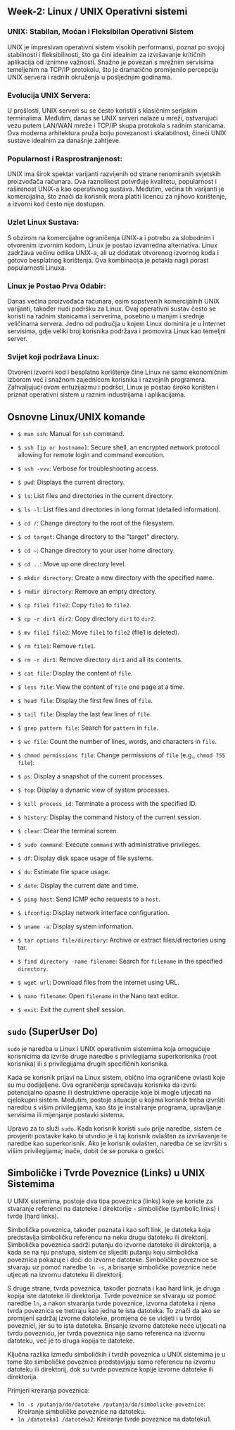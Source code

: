 ## Week-2: Linux / UNIX Operativni sistemi

### UNIX: Stabilan, Moćan i Fleksibilan Operativni Sistem

UNIX je impresivan operativni sistem visokih performansi, poznat po svojoj stabilnosti i fleksibilnosti, što ga čini idealnim za izvršavanje kritičnih aplikacija od iznimne važnosti. Snažno je povezan s mrežnim servisima temeljenim na TCP/IP protokolu, što je dramatično promijenilo percepciju UNIX servera i radnih okruženja u posljednjim godinama.

### Evolucija UNIX Servera:

U prošlosti, UNIX serveri su se često koristili s klasičnim serijskim terminalima. Međutim, danas se UNIX serveri nalaze u mreži, ostvarujući vezu putem LAN/WAN mreže i TCP/IP skupa protokola s radnim stanicama. Ova moderna arhitektura pruža bolju povezanost i skalabilnost, čineći UNIX sustave idealnim za današnje zahtjeve.

### Popularnost i Rasprostranjenost:

UNIX ima širok spektar varijanti razvijenih od strane renomiranih svjetskih proizvođača računara. Ova raznolikost potvrđuje kvalitetu, popularnost i raširenost UNIX-a kao operativnog sustava. Međutim, većina tih varijanti je komercijalna, što znači da korisnik mora platiti licencu za njihovo korištenje, a izvorni kod često nije dostupan.

### Uzlet Linux Sustava:

S obzirom na komercijalne ograničenja UNIX-a i potrebu za slobodnim i otvorenim izvornim kodom, Linux je postao izvanredna alternativa. Linux zadržava većinu odlika UNIX-a, ali uz dodatak otvorenog izvornog koda i gotovo besplatnog korištenja. Ova kombinacija je potakla nagli porast popularnosti Linuxa.

### Linux je Postao Prva Odabir:

Danas većina proizvođača računara, osim sopstvenih komercijalnih UNIX varijanti, također nudi podršku za Linux. Ovaj operativni sustav često se koristi na radnim stanicama i serverima, posebno u manjim i srednje veličinama servera. Jedno od područja u kojem Linux dominira je u Internet servisima, gdje veliki broj korisnika podržava i promovira Linux kao temeljni server.

### Svijet koji podržava Linux:

Otvoreni izvorni kod i besplatno korištenje čine Linux ne samo ekonomičnim izborom već i snažnom zajednicom korisnika i razvojnih programera. Zahvaljujući ovom entuzijazmu i podršci, Linux je postao široko korišten i priznat operativni sistem u raznim industrijama i aplikacijama.
## Osnovne Linux/UNIX komande

- `$ man ssh`: Manual for `ssh` command.
- `$ ssh [ip or hostname]`: Secure shell, an encrypted network protocol allowing for remote login and command execution.
- `$ ssh -vvv`: Verbose for troubleshooting access.

- `$ pwd`: Displays the current directory.
- `$ ls`: List files and directories in the current directory.
- `$ ls -l`: List files and directories in long format (detailed information).
- `$ cd /`: Change directory to the root of the filesystem.
- `$ cd target`: Change directory to the "target" directory.
- `$ cd ~`: Change directory to your user home directory.
- `$ cd ..`: Move up one directory level.
- `$ mkdir directory`: Create a new directory with the specified name.
- `$ rmdir directory`: Remove an empty directory.

- `$ cp file1 file2`: Copy `file1` to `file2`.
- `$ cp -r dir1 dir2`: Copy directory `dir1` to `dir2`.
- `$ mv file1 file2`: Move `file1` to `file2` (file1 is deleted).
- `$ rm file1`: Remove `file1`.
- `$ rm -r dir1`: Remove directory `dir1` and all its contents.

- `$ cat file`: Display the content of `file`.
- `$ less file`: View the content of `file` one page at a time.
- `$ head file`: Display the first few lines of `file`.
- `$ tail file`: Display the last few lines of `file`.
- `$ grep pattern file`: Search for `pattern` in `file`.
- `$ wc file`: Count the number of lines, words, and characters in `file`.
- `$ chmod permissions file`: Change permissions of `file` (e.g., `chmod 755 file`).

- `$ ps`: Display a snapshot of the current processes.
- `$ top`: Display a dynamic view of system processes.
- `$ kill process_id`: Terminate a process with the specified ID.

- `$ history`: Display the command history of the current session.
- `$ clear`: Clear the terminal screen.

- `$ sudo command`: Execute `command` with administrative privileges.

- `$ df`: Display disk space usage of file systems.
- `$ du`: Estimate file space usage.

- `$ date`: Display the current date and time.

- `$ ping host`: Send ICMP echo requests to a `host`.

- `$ ifconfig`: Display network interface configuration.

- `$ uname -a`: Display system information.

- `$ tar options file/directory`: Archive or extract files/directories using tar.

- `$ find directory -name filename`: Search for `filename` in the specified `directory`.

- `$ wget url`: Download files from the internet using URL.

- `$ nano filename`: Open `filename` in the Nano text editor.

- `$ exit`: Exit the current shell session.

## `sudo` (SuperUser Do)

`sudo` je naredba u Linux i UNIX operativnim sistemima koja omogućuje korisnicima da izvrše druge naredbe s privilegijama superkorisnika (root korisnika) ili s privilegijama drugih specifičnih korisnika.

Kada se korisnik prijavi na Linux sistem, obično ima ograničene ovlasti koje su mu dodijeljene. Ova ograničenja sprečavaju korisnika da izvrši potencijalno opasne ili destruktivne operacije koje bi mogle utjecati na cjelokupni sistem. Međutim, postoje situacije u kojima korisnik treba izvršiti naredbu s višim privilegijama, kao što je instaliranje programa, upravljanje servisima ili mijenjanje postavki sistema.

Upravo za to služi `sudo`. Kada korisnik koristi `sudo` prije naredbe, sistem će provjeriti postavke kako bi utvrdio je li taj korisnik ovlašten za izvršavanje te naredbe kao superkorisnik. Ako je korisnik ovlašten, naredba će se izvršiti s višim privilegijama; inače, dobit će se poruka o grešci.

## Simboličke i Tvrde Poveznice (Links) u UNIX Sistemima

U UNIX sistemima, postoje dva tipa poveznica (links) koje se koriste za stvaranje referenci na datoteke i direktorije - simboličke (symbolic links) i tvrde (hard links).

Simbolička poveznica, također poznata i kao soft link, je datoteka koja predstavlja simboličku referencu na neku drugu datoteku ili direktorij. Simbolička poveznica sadrži putanju do izvorne datoteke ili direktorija, a kada se na nju pristupa, sistem će slijediti putanju koju simbolička poveznica pokazuje i doći do izvorne datoteke. Simboličke poveznice se stvaraju uz pomoć naredbe `ln -s`, a brisanje simboličke poveznice neće utjecati na izvornu datoteku ili direktorij.

S druge strane, tvrda poveznica, također poznata i kao hard link, je druga kopija iste datoteke ili direktorija. Tvrde poveznice se stvaraju uz pomoć naredbe `ln`, a nakon stvaranja tvrde poveznice, izvorna datoteka i njena tvrda poveznica se tretiraju kao jedna te ista datoteka. To znači da ako se promijeni sadržaj izvorne datoteke, promjena će se vidjeti i u tvrdoj poveznici, jer su to ista datoteka. Brisanje izvorne datoteke neće utjecati na tvrdu poveznicu, jer tvrda poveznica nije samo referenca na izvornu datoteku, već je to druga kopija te datoteke.

Ključna razlika između simboličkih i tvrdih poveznica u UNIX sistemima je u tome što simboličke poveznice predstavljaju samo referencu na izvornu datoteku ili direktorij, dok su tvrde poveznice kopije izvorne datoteke ili direktorija.

Primjeri kreiranja poveznica:

- `ln -s /putanja/do/datoteke /putanja/do/simbolicke-poveznice`: Kreiranje simboličke poveznice na datoteku.
- `ln /datoteka1 /datoteka2`: Kreiranje tvrde poveznice na datoteku1.


